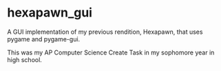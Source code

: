 # hexapawn_gui
A GUI implementation of my previous rendition, Hexapawn, that uses pygame and pygame-gui.

This was my AP Computer Science Create Task in my sophomore year in high school.
